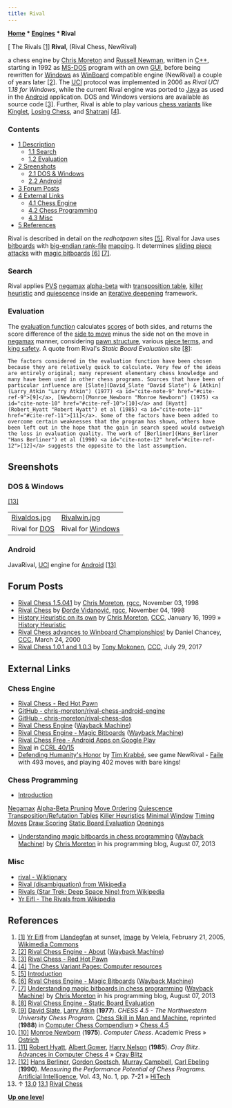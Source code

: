 ```yaml
---
title: Rival
---
```

**[Home](Home "Home") \* [Engines](Engines "Engines") \* Rival**



[ The Rivals <a id="cite-note-1" href="#cite-ref-1">[1]</a>
**Rival**, (Rival Chess, NewRival)  

a chess engine by [Chris Moreton](Chris_Moreton "Chris Moreton") and [Russell Newman](Russell_Newman "Russell Newman"), written in [C++](Cpp "Cpp"), starting in 1992 as [MS-DOS](MS-DOS "MS-DOS") program with an own [GUI](GUI "GUI"), 
before being rewritten for [Windows](Windows "Windows") as [WinBoard](WinBoard "WinBoard") compatible engine (NewRival) a couple of years later 
<a id="cite-note-2" href="#cite-ref-2">[2]</a>.
The [UCI](UCI "UCI") protocol was implemented in 2006 as *Rival UCI 1.18 for Windows*, while the current Rival engine was ported to [Java](Java "Java") as used in the [Android](Android "Android") application. 
DOS and Windows versions are available as source code <a id="cite-note-3" href="#cite-ref-3">[3]</a>. 
Further, Rival is able to play various [chess variants](Chess#Variants "Chess") like [Kinglet](index.php?title=Kinglet&action=edit&redlink=1 "Kinglet (page does not exist)"), [Losing Chess](Losing_Chess "Losing Chess"), and [Shatranj](Shatranj "Shatranj")
<a id="cite-note-4" href="#cite-ref-4">[4]</a>. 



### Contents


* [1 Description](#description)
	+ [1.1 Search](#search)
	+ [1.2 Evaluation](#evaluation)
* [2 Sreenshots](#sreenshots)
	+ [2.1 DOS & Windows](#dos-.26-windows)
	+ [2.2 Android](#android)
* [3 Forum Posts](#forum-posts)
* [4 External Links](#external-links)
	+ [4.1 Chess Engine](#chess-engine)
	+ [4.2 Chess Programming](#chess-programming)
	+ [4.3 Misc](#misc)
* [5 References](#references)






Rival is described in detail on the *redhotpawn* sites <a id="cite-note-5" href="#cite-ref-5">[5]</a>. 
Rival for Java uses [bitboards](Bitboards "Bitboards") with [big-endian rank-file](Bibob#BERF "Bibob") [mapping](Square_Mapping_Considerations "Square Mapping Considerations"). 
It determines [sliding piece attacks](Sliding_Piece_Attacks "Sliding Piece Attacks") with [magic bitboards](Magic_Bitboards "Magic Bitboards") <a id="cite-note-6" href="#cite-ref-6">[6]</a> <a id="cite-note-7" href="#cite-ref-7">[7]</a>.



### Search


Rival applies [PVS](Principal_Variation_Search "Principal Variation Search") [negamax](Negamax "Negamax") [alpha-beta](Alpha-Beta "Alpha-Beta") with [transposition table](Transposition_Table "Transposition Table"), [killer heuristic](Killer_Heuristic "Killer Heuristic") and [quiescence](Quiescence_Search "Quiescence Search") inside an [iterative deepening](Iterative_Deepening "Iterative Deepening") framework. 



### Evaluation


The [evaluation function](Evaluation "Evaluation") calculates [scores](Score "Score") of both sides, and returns the score difference of the [side to move](Side_to_move "Side to move") minus the side not on the move in [negamax](Negamax "Negamax") manner, 
considering [pawn structure](Pawn_Structure "Pawn Structure"), various [piece terms](Evaluation_of_Pieces "Evaluation of Pieces"), and [king safety](King_Safety "King Safety"). 
A quote from Rival's *Static Board Evaluation* site <a id="cite-note-8" href="#cite-ref-8">[8]</a>:




```
The factors considered in the evaluation function have been chosen because they are relatively quick to calculate. Very few of the ideas are entirely original; many represent elementary chess knowledge and many have been used in other chess programs. Sources that have been of particular influence are [Slate](David_Slate "David Slate") & [Atkin](Larry_Atkin "Larry Atkin") (1977) <a id="cite-note-9" href="#cite-ref-9">[9]</a>, [Newborn](Monroe_Newborn "Monroe Newborn") (1975) <a id="cite-note-10" href="#cite-ref-10">[10]</a> and [Hyatt](Robert_Hyatt "Robert Hyatt") et al (1985) <a id="cite-note-11" href="#cite-ref-11">[11]</a>. Some of the factors have been added to overcome certain weaknesses that the program has shown, others have been left out in the hope that the gain in search speed would outweigh the loss in evaluation quality. The work of [Berliner](Hans_Berliner "Hans Berliner") et al (1990) <a id="cite-note-12" href="#cite-ref-12">[12]</a> suggests the opposite to the last assumption. 

```

## Sreenshots


### DOS & Windows


[[13]](#cite-note-rival-13)





|  |  |
| --- | --- |
| [Rivaldos.jpg](File:Rivaldos.jpg) | [Rivalwin.jpg](File:Rivalwin.jpg) |
|  Rival for [DOS](MS-DOS "MS-DOS") |  Rival for [Windows](Windows "Windows") |


### Android


 [](File:RivalForAndroid.jpg) 
JavaRival, [UCI](UCI "UCI") engine for [Android](Android "Android") [[13]](#cite-note-rival-13)



## Forum Posts


* [Rival Chess 1.5.041](https://groups.google.com/g/rec.games.chess.computer/c/3Xd8OM2Pwec/m/FTelUbCcPS4J) by [Chris Moreton](Chris_Moreton "Chris Moreton"), [rgcc](Computer_Chess_Forums "Computer Chess Forums"), November 03, 1998
* [Rival Chess](https://groups.google.com/d/msg/rec.games.chess.computer/0iOoI8YNLXQ/t-xX9U1kiEgJ) by [Đorđe Vidanović](%C4%90or%C4%91e_Vidanovi%C4%87 "Đorđe Vidanović"), [rgcc](Computer_Chess_Forums "Computer Chess Forums"), November 04, 1998
* [History Heuristic on its own](https://www.stmintz.com/ccc/index.php?id=39692) by [Chris Moreton](Chris_Moreton "Chris Moreton"), [CCC](CCC "CCC"), January 16, 1999 » [History Heuristic](History_Heuristic "History Heuristic")
* [Rival Chess advances to Winboard Championships!](https://www.stmintz.com/ccc/index.php?id=103229) by Daniel Chancey, [CCC](CCC "CCC"), March 24, 2000
* [Rival Chess 1.0.1 and 1.0.3](http://www.talkchess.com/forum/viewtopic.php?t=64754) by [Tony Mokonen](index.php?title=Tony_Mokonen&action=edit&redlink=1 "Tony Mokonen (page does not exist)"), [CCC](CCC "CCC"), July 29, 2017


## External Links


### Chess Engine


* [Rival Chess - Red Hot Pawn](https://www.redhotpawn.com/rival/)
* [GitHub - chris-moreton/rival-chess-android-engine](https://github.com/chris-moreton/rival-chess-android-engine)
* [GitHub - chris-moreton/rival-chess-dos](https://github.com/chris-moreton/rival-chess-dos)
* [Rival Chess Engine](http://web.archive.org/web/20160313201136/http://www.rivalchess.com/) ([Wayback Machine](https://en.wikipedia.org/wiki/Wayback_Machine))
* [Rival Chess Engine - Magic Bitboards](http://web.archive.org/web/20160304114223/http://www.rivalchess.com/magic-bitboards/) ([Wayback Machine](https://en.wikipedia.org/wiki/Wayback_Machine))
* [Rival Chess Free - Android Apps on Google Play](https://play.google.com/store/apps/details?id=com.netadapt.rivalchess&hl=en)
* [Rival](http://www.computerchess.org.uk/ccrl/4040/cgi/compare_engines.cgi?family=Rival&print=Rating+list&print=Results+table&print=LOS+table&print=Ponder+hit+table&print=Eval+difference+table&print=Comopp+gamenum+table&print=Overlap+table&print=Score+with+common+opponents) in [CCRL 40/15](CCRL "CCRL")
* [Defending Humanity's Honor](https://timkr.home.xs4all.nl/chess2/honor.htm) by [Tim Krabbé](https://en.wikipedia.org/wiki/Tim_Krabb%C3%A9), see game NewRival - [Faile](Faile "Faile") with 493 moves, and playing 402 moves with bare kings!


### Chess Programming


* [Introduction](https://www.redhotpawn.com/rival/programming/index.php)


 [Negamax](https://www.redhotpawn.com/rival/programming/negamax.php)
 [Alpha-Beta Pruning](https://www.redhotpawn.com/rival/programming/alphabeta.php)
 [Move Ordering](https://www.redhotpawn.com/rival/programming/moveorder.php)
 [Quiescence](https://www.redhotpawn.com/rival/programming/quiescence.php)
 [Transposition/Refutation Tables](https://www.redhotpawn.com/rival/programming/transref.php)
 [Killer Heuristics](https://www.redhotpawn.com/rival/programming/killers.php)
 [Minimal Window](https://www.redhotpawn.com/rival/programming/minwin.php)
 [Timing Moves](https://www.redhotpawn.com/rival/programming/timing.php)
 [Draw Scoring](https://www.redhotpawn.com/rival/programming/draws.php)
 [Static Board Evaluation](https://www.redhotpawn.com/rival/programming/evaluation.php)
 [Openings](https://www.redhotpawn.com/rival/programming/openings.php)
* [Understanding magic bitboards in chess programming](http://web.archive.org/web/20160314001240/http://www.afewmorelines.com/understanding-magic-bitboards-in-chess-programming/) ([Wayback Machine](https://en.wikipedia.org/wiki/Wayback_Machine)) by [Chris Moreton](Chris_Moreton "Chris Moreton") in his programming blog, August 07, 2013


### Misc


* [rival - Wiktionary](https://en.wiktionary.org/wiki/rival)
* [Rival (disambiguation) from Wikipedia](https://en.wikipedia.org/wiki/Rival)
* [Rivals (Star Trek: Deep Space Nine) from Wikipedia](https://en.wikipedia.org/wiki/Rivals_%28Star_Trek:_Deep_Space_Nine%29)
* [Yr Eifl - The Rivals from Wikipedia](https://en.wikipedia.org/wiki/Yr_Eifl)


## References


1. <a id="cite-ref-1" href="#cite-note-1">[1]</a> [Yr Eifl](https://en.wikipedia.org/wiki/Yr_Eifl) from [Llandegfan](https://en.wikipedia.org/wiki/Llandegfan) at sunset, [Image](https://commons.wikimedia.org/wiki/File:Ye_Eifl_@_sunset.jpg) by Velela, February 21, 2005, [Wikimedia Commons](https://en.wikipedia.org/wiki/Wikimedia_Commons)
2. <a id="cite-ref-2" href="#cite-note-2">[2]</a> [Rival Chess Engine - About](http://web.archive.org/web/20160313201136/http://www.rivalchess.com/about/) ([Wayback Machine](https://en.wikipedia.org/wiki/Wayback_Machine))
3. <a id="cite-ref-3" href="#cite-note-3">[3]</a> [Rival Chess - Red Hot Pawn](https://www.redhotpawn.com/rival/)
4. <a id="cite-ref-4" href="#cite-note-4">[4]</a> [The Chess Variant Pages: Computer resources](https://www.chessvariants.com/icomputer.html)
5. <a id="cite-ref-5" href="#cite-note-5">[5]</a> [Introduction](https://www.redhotpawn.com/rival/programming/index.php)
6. <a id="cite-ref-6" href="#cite-note-6">[6]</a> [Rival Chess Engine - Magic Bitboards](http://web.archive.org/web/20160304114223/http://www.rivalchess.com/magic-bitboards/) ([Wayback Machine](https://en.wikipedia.org/wiki/Wayback_Machine))
7. <a id="cite-ref-7" href="#cite-note-7">[7]</a> [Understanding magic bitboards in chess programming](http://web.archive.org/web/20160314001240/http://www.afewmorelines.com/understanding-magic-bitboards-in-chess-programming/) ([Wayback Machine](https://en.wikipedia.org/wiki/Wayback_Machine)) by [Chris Moreton](Chris_Moreton "Chris Moreton") in his programming blog, August 07, 2013
8. <a id="cite-ref-8" href="#cite-note-8">[8]</a> [Rival Chess Engine - Static Board Evaluation](https://www.redhotpawn.com/rival/programming/evaluation.php)
9. <a id="cite-ref-9" href="#cite-note-9">[9]</a> [David Slate](David_Slate "David Slate"), [Larry Atkin](Larry_Atkin "Larry Atkin") (**1977**). *CHESS 4.5 - The Northwestern University Chess Program.* [Chess Skill in Man and Machine](Chess_Skill_in_Man_and_Machine "Chess Skill in Man and Machine"), reprinted (**1988**) in [Computer Chess Compendium](Computer_Chess_Compendium "Computer Chess Compendium") » [Chess 4.5](Chess_(Program) "Chess (Program)")
10. <a id="cite-ref-10" href="#cite-note-10">[10]</a> [Monroe Newborn](Monroe_Newborn "Monroe Newborn") (**1975**). *Computer Chess*. Academic Press » [Ostrich](Ostrich "Ostrich")
11. <a id="cite-ref-11" href="#cite-note-11">[11]</a> [Robert Hyatt](Robert_Hyatt "Robert Hyatt"), [Albert Gower](Albert_Gower "Albert Gower"), [Harry Nelson](Harry_Nelson "Harry Nelson") (**1985**). *Cray Blitz*. [Advances in Computer Chess 4](Advances_in_Computer_Chess_4 "Advances in Computer Chess 4") » [Cray Blitz](Cray_Blitz "Cray Blitz")
12. <a id="cite-ref-12" href="#cite-note-12">[12]</a> [Hans Berliner](Hans_Berliner "Hans Berliner"), [Gordon Goetsch](Gordon_Goetsch "Gordon Goetsch"), [Murray Campbell](Murray_Campbell "Murray Campbell"), [Carl Ebeling](Carl_Ebeling "Carl Ebeling") (**1990**). *Measuring the Performance Potential of Chess Programs.* [Artificial Intelligence](https://en.wikipedia.org/wiki/Artificial_Intelligence_%28journal%29), Vol. 43, No. 1, pp. 7-21 » [HiTech](HiTech "HiTech")
13. ↑ [13.0](#cite-ref-rival-13-0) [13.1](#cite-ref-rival-13-1) [Rival Chess](https://www.redhotpawn.com/rival/)

**[Up one level](Engines "Engines")**







 
